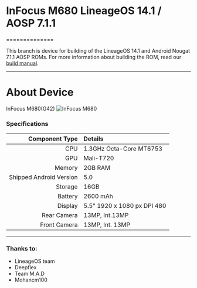 # InFocus M680 LineageOS 14.1 / AOSP 7.1.1
==============

This branch is device for building of the LineageOS 14.1 and Android Nougat 7.1.1 AOSP ROMs. For more information about building the ROM, read our [build manual](manual).

---

# About Device

InFocus M680(G42)
![InFocus M680](http://img01.ibnlive.in/ibnlive/uploads/875x584/jpg/2015/12/infocus-m680-featured.jpg "InFocus M680")

### Specifications

Component Type | Details
-------:|:-------------------------
CPU     | 1.3GHz Octa-Core MT6753
GPU     | Mali-T720
Memory  | 2GB RAM
Shipped Android Version | 5.0
Storage | 16GB
Battery | 2600 mAh
Display | 5.5" 1920 x 1080 px DPI 480
Rear Camera | 13MP, Int.13MP 
Front Camera | 13MP, Int. 13MP

---




### Thanks to:
 * LineageOS team
 * Deepflex
 * Team M.A.D
 * Mohancm100
 
